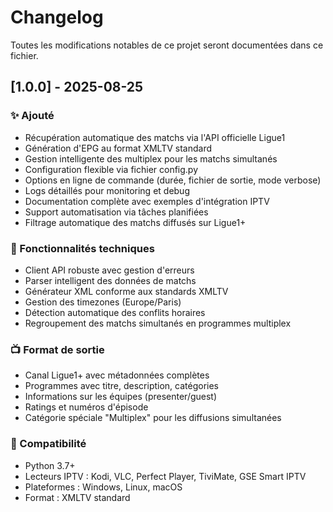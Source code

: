 # Changelog

Toutes les modifications notables de ce projet seront documentées dans ce fichier.

## [1.0.0] - 2025-08-25

### ✨ Ajouté
- Récupération automatique des matchs via l'API officielle Ligue1
- Génération d'EPG au format XMLTV standard
- Gestion intelligente des multiplex pour les matchs simultanés
- Configuration flexible via fichier config.py
- Options en ligne de commande (durée, fichier de sortie, mode verbose)
- Logs détaillés pour monitoring et debug
- Documentation complète avec exemples d'intégration IPTV
- Support automatisation via tâches planifiées
- Filtrage automatique des matchs diffusés sur Ligue1+

### 🔧 Fonctionnalités techniques
- Client API robuste avec gestion d'erreurs
- Parser intelligent des données de matchs
- Générateur XML conforme aux standards XMLTV
- Gestion des timezones (Europe/Paris)
- Détection automatique des conflits horaires
- Regroupement des matchs simultanés en programmes multiplex

### 📺 Format de sortie
- Canal Ligue1+ avec métadonnées complètes
- Programmes avec titre, description, catégories
- Informations sur les équipes (presenter/guest)
- Ratings et numéros d'épisode
- Catégorie spéciale "Multiplex" pour les diffusions simultanées

### 🎯 Compatibilité
- Python 3.7+
- Lecteurs IPTV : Kodi, VLC, Perfect Player, TiviMate, GSE Smart IPTV
- Plateformes : Windows, Linux, macOS
- Format : XMLTV standard
